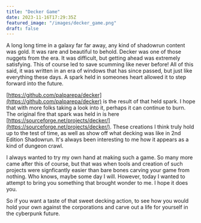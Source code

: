 ```yaml
---
title: "Decker Game"
date: 2023-11-16T17:29:35Z
featured_image: "/images/decker_game.png"
draft: false
---
```


A long long time in a galaxy far far away, any kind of shadowrun content was gold. It was rare and beautiful to behold. Decker was one of those nuggets from the era. It was difficult, but getting ahead was extremely satisfying. This of course led to save scumming like never before! All of this said, it was written in an era of windows that has since passed, but just like everything these days. A spark held in someones heart allowed it to step forward into the future.

[https://github.com/palparepa/decker](https://github.com/palparepa/decker) is the result of that held spark. I hope that with more folks taking a look into it, perhaps it can continue to burn. The original fire that spark was held in is here [https://sourceforge.net/projects/decker/](https://sourceforge.net/projects/decker/). These creations I think truly hold up to the test of time, as well as show off what decking was like in 2nd Edition Shadowrun. It's always been interesting to me how it appears as a kind of dungeon crawl.

I always wanted to try my own hand at making such a game. So many more came after this of course, but that was when tools and creation of such projects were signficantly easier than bare bones carving your game from nothing. Who knows, maybe some day I will. However, today I wanted to attempt to bring you something that brought wonder to me. I hope it does you.

So if you want a taste of that sweet decking action, to see how you would hold your own against the corporations and carve out a life for yourself in the cyberpunk future. 